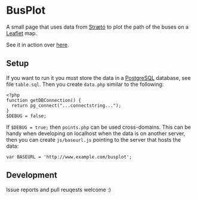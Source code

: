 # BusPlot

A small page that uses data from [Strætó](http://www.straeto.is) to plot
the path of the buses on a [Leaflet](http://www.leafletjs.com) map.

See it in action over [here](https://www.baldur.biz/busplot).

## Setup

If you want to run it you must store the data in a
[PostgreSQL](http://www.postgresql.org) database, see file `table.sql`.
Then you create `data.php` similar to the following:

    <?php
    function getDBConnection() {
      return pg_connect("...connectstring...");
    }
    $DEBUG = false;

If `$DEBUG = true;` then `points.php` can be used cross-domains. This can be
handy when developing on localhost when the data is on another server, then
you can create `js/baseurl.js` pointing to the server that hosts the data:

    var BASEURL = 'http://www.example.com/busplot';

## Development

Issue reports and pull reuqests welcome :)
